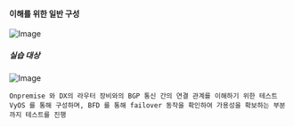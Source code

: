 #### 이해를 위한 일반 구성

![Image](https://github.com/user-attachments/assets/ed35e318-fd1e-444a-b318-2ef98039fee4)


##### 실습 대상 

![Image](https://github.com/user-attachments/assets/59fc6a7b-bc8d-4dd0-a313-b939a1e5936e)

    Onpremise 와 DX의 라우터 장비와의 BGP 통신 간의 연결 관계를 이해하기 위한 테스트
    VyOS 를 통해 구성하며, BFD 를 통해 failover 동작을 확인하여 가용성을 확보하는 부분까지 테스트를 진행